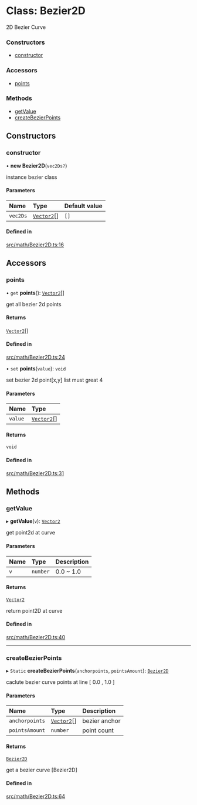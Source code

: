 # Class: Bezier2D

2D Bezier Curve

### Constructors

- [constructor](Bezier2D.md#constructor)

### Accessors

- [points](Bezier2D.md#points)

### Methods

- [getValue](Bezier2D.md#getvalue)
- [createBezierPoints](Bezier2D.md#createbezierpoints)

## Constructors

### constructor

• **new Bezier2D**(`vec2Ds?`)

instance bezier class

#### Parameters

| Name | Type | Default value |
| :------ | :------ | :------ |
| `vec2Ds` | [`Vector2`](Vector2.md)[] | `[]` |

#### Defined in

[src/math/Bezier2D.ts:16](https://github.com/Orillusion/orillusion/blob/main/src/math/Bezier2D.ts#L16)

## Accessors

### points

• `get` **points**(): [`Vector2`](Vector2.md)[]

get all bezier 2d points

#### Returns

[`Vector2`](Vector2.md)[]

#### Defined in

[src/math/Bezier2D.ts:24](https://github.com/Orillusion/orillusion/blob/main/src/math/Bezier2D.ts#L24)

• `set` **points**(`value`): `void`

set bezier 2d point[x,y] list must great 4

#### Parameters

| Name | Type |
| :------ | :------ |
| `value` | [`Vector2`](Vector2.md)[] |

#### Returns

`void`

#### Defined in

[src/math/Bezier2D.ts:31](https://github.com/Orillusion/orillusion/blob/main/src/math/Bezier2D.ts#L31)

## Methods

### getValue

▸ **getValue**(`v`): [`Vector2`](Vector2.md)

get point2d at curve

#### Parameters

| Name | Type | Description |
| :------ | :------ | :------ |
| `v` | `number` | 0.0 ~ 1.0 |

#### Returns

[`Vector2`](Vector2.md)

return point2D at curve

#### Defined in

[src/math/Bezier2D.ts:40](https://github.com/Orillusion/orillusion/blob/main/src/math/Bezier2D.ts#L40)

___

### createBezierPoints

▸ `Static` **createBezierPoints**(`anchorpoints`, `pointsAmount`): [`Bezier2D`](Bezier2D.md)

caclute bezier curve points at line [ 0.0 , 1.0 ]

#### Parameters

| Name | Type | Description |
| :------ | :------ | :------ |
| `anchorpoints` | [`Vector2`](Vector2.md)[] | bezier anchor |
| `pointsAmount` | `number` | point count |

#### Returns

[`Bezier2D`](Bezier2D.md)

get a bezier curve [Bezier2D]

#### Defined in

[src/math/Bezier2D.ts:64](https://github.com/Orillusion/orillusion/blob/main/src/math/Bezier2D.ts#L64)
